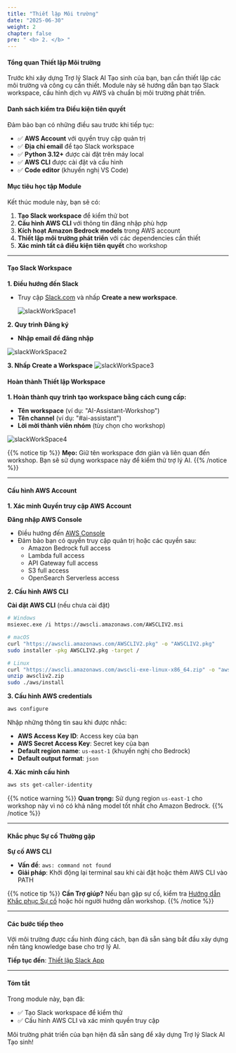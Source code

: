 ```yaml
---
title: "Thiết lập Môi trường"
date: "2025-06-30"
weight: 2
chapter: false
pre: " <b> 2. </b> "
---
```


#### Tổng quan Thiết lập Môi trường

Trước khi xây dựng Trợ lý Slack AI Tạo sinh của bạn, bạn cần thiết lập các môi trường và công cụ cần thiết. Module này sẽ hướng dẫn bạn tạo Slack workspace, cấu hình dịch vụ AWS và chuẩn bị môi trường phát triển.

#### Danh sách kiểm tra Điều kiện tiên quyết

Đảm bảo bạn có những điều sau trước khi tiếp tục:

- ✅ **AWS Account** với quyền truy cập quản trị
- ✅ **Địa chỉ email** để tạo Slack workspace
- ✅ **Python 3.12+** được cài đặt trên máy local
- ✅ **AWS CLI** được cài đặt và cấu hình
- ✅ **Code editor** (khuyến nghị VS Code)

#### Mục tiêu học tập Module

Kết thúc module này, bạn sẽ có:

1. **Tạo Slack workspace** để kiểm thử bot
2. **Cấu hình AWS CLI** với thông tin đăng nhập phù hợp
3. **Kích hoạt Amazon Bedrock models** trong AWS account
4. **Thiết lập môi trường phát triển** với các dependencies cần thiết
5. **Xác minh tất cả điều kiện tiên quyết** cho workshop

---

#### Tạo Slack Workspace

**1. Điều hướng đến Slack**

- Truy cập [Slack.com](https://slack.com/) và nhấp **Create a new workspace**.

  ![slackWorkSpace1](/images/2-environment-setup/slackWorkSpace1.png?width=90pc)

**2. Quy trình Đăng ký**

- **Nhập email để đăng nhập**

![slackWorkSpace2](/images/2-environment-setup/slackWorkSpace2.png?width=90pc)

**3. Nhấp Create a Workspace**
![slackWorkSpace3](/images/2-environment-setup/slackWorkSpace3.png?width=90pc)

#### Hoàn thành Thiết lập Workspace

**1. Hoàn thành quy trình tạo workspace bằng cách cung cấp:**

- **Tên workspace** (ví dụ: "AI-Assistant-Workshop")
- **Tên channel** (ví dụ: "#ai-assistant")
- **Lời mời thành viên nhóm** (tùy chọn cho workshop)

![slackWorkSpace4](/images/2-environment-setup/slackWorkSpace4.png?width=90pc)

{{% notice tip %}}
**Mẹo:** Giữ tên workspace đơn giản và liên quan đến workshop. Bạn sẽ sử dụng workspace này để kiểm thử trợ lý AI.
{{% /notice %}}

---

#### Cấu hình AWS Account

**1. Xác minh Quyền truy cập AWS Account**

**Đăng nhập AWS Console**

- Điều hướng đến [AWS Console](https://console.aws.amazon.com/)
- Đảm bảo bạn có quyền truy cập quản trị hoặc các quyền sau:
  - Amazon Bedrock full access
  - Lambda full access
  - API Gateway full access
  - S3 full access
  - OpenSearch Serverless access

**2. Cấu hình AWS CLI**

**Cài đặt AWS CLI** (nếu chưa cài đặt)

```bash
# Windows
msiexec.exe /i https://awscli.amazonaws.com/AWSCLIV2.msi

# macOS
curl "https://awscli.amazonaws.com/AWSCLIV2.pkg" -o "AWSCLIV2.pkg"
sudo installer -pkg AWSCLIV2.pkg -target /

# Linux
curl "https://awscli.amazonaws.com/awscli-exe-linux-x86_64.zip" -o "awscliv2.zip"
unzip awscliv2.zip
sudo ./aws/install
```

**3. Cấu hình AWS credentials**

```bash
aws configure
```

Nhập những thông tin sau khi được nhắc:

- **AWS Access Key ID**: Access key của bạn
- **AWS Secret Access Key**: Secret key của bạn
- **Default region name**: `us-east-1` (khuyến nghị cho Bedrock)
- **Default output format**: `json`

**4. Xác minh cấu hình**

```bash
aws sts get-caller-identity
```

{{% notice warning %}}
**Quan trọng:** Sử dụng region `us-east-1` cho workshop này vì nó có khả năng model tốt nhất cho Amazon Bedrock.
{{% /notice %}}

---

#### Khắc phục Sự cố Thường gặp

**Sự cố AWS CLI**

- **Vấn đề**: `aws: command not found`
- **Giải pháp**: Khởi động lại terminal sau khi cài đặt hoặc thêm AWS CLI vào PATH

{{% notice tip %}}
**Cần Trợ giúp?** Nếu bạn gặp sự cố, kiểm tra [Hướng dẫn Khắc phục Sự cố](https://docs.aws.amazon.com/cli/v1/userguide/cli-chap-troubleshooting.html) hoặc hỏi người hướng dẫn workshop.
{{% /notice %}}

---

#### Các bước tiếp theo

Với môi trường được cấu hình đúng cách, bạn đã sẵn sàng bắt đầu xây dựng nền tảng knowledge base cho trợ lý AI.

**Tiếp tục đến**: [Thiết lập Slack App](../3-slack_app/)

---

#### Tóm tắt

Trong module này, bạn đã:

- ✅ Tạo Slack workspace để kiểm thử
- ✅ Cấu hình AWS CLI và xác minh quyền truy cập

Môi trường phát triển của bạn hiện đã sẵn sàng để xây dựng Trợ lý Slack AI Tạo sinh!
